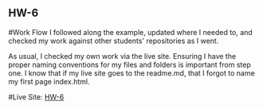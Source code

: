 ## HW-6

#Work Flow
I followed along the example, updated where I needed to, and checked my work
against other students' repositories as I went.

As usual, I checked my own work via the live site. Ensuring I have the proper
naming conventions for my files and folders is important from step one. I know
that if my live site goes to the readme.md, that I forgot to name my first page
index.html.



#Live Site:
[HW-6](https://ewilsey.github.io/MART441/HW-6/)
